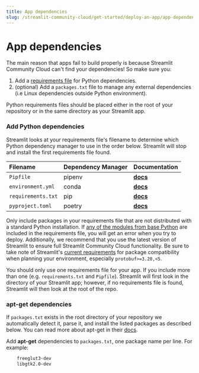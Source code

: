 ```yaml
---
title: App dependencies
slug: /streamlit-community-cloud/get-started/deploy-an-app/app-dependencies
---
```


# App dependencies

The main reason that apps fail to build properly is because Streamlit Community Cloud can't find your dependencies! So make sure you:

1. Add a [requirements file](#add-python-dependencies) for Python dependencies.
2. (optional) Add a `packages.txt` file to manage any external dependencies (i.e Linux dependencies outside Python environment).

<Note>

Python requirements files should be placed either in the root of your repository or in the same
directory as your Streamlit app.

</Note>

### Add Python dependencies

Streamlit looks at your requirements file's filename to determine which Python dependency manager to use in the order below. Streamlit will stop and install the first requirements file found.

| **Filename**       | **Dependency Manager** | **Documentation**                                                                                                                     |
| :----------------- | :--------------------- | :------------------------------------------------------------------------------------------------------------------------------------ |
| `Pipfile`          | pipenv                 | **[docs](https://pipenv-fork.readthedocs.io/en/latest/basics.html)**                                                                  |
| `environment.yml`  | conda                  | **[docs](https://conda.io/projects/conda/en/latest/user-guide/tasks/manage-environments.html#creating-an-environment-file-manually)** |
| `requirements.txt` | pip                    | **[docs](https://pip.pypa.io/en/stable/user_guide/#requirements-files)**                                                              |
| `pyproject.toml`   | poetry                 | **[docs](https://python-poetry.org/docs/basic-usage/)**                                                                               |

<Note>

Only include packages in your requirements file that are not distributed with a standard Python
installation. If [any of the modules from base Python](https://docs.python.org/3/py-modindex.html)
are included in the requirements file, you will get an error when you try to deploy. Additionally, we recommend that you
use the latest version of Streamlit to ensure full Streamlit Community Cloud functionality. Be sure to take note of
Streamlit's [current requirements](https://github.com/streamlit/streamlit/blob/develop/lib/setup.py)
for package compatibility when planning your environment, especially `protobuf>=3.20,<5`.

</Note>

<Warning>

You should only use one requirements file for your app. If you include more than one (e.g.
`requirements.txt` and `Pipfile`). Streamlit will first look in the directory of your Streamlit app;
however, if no requirements file is found, Streamlit will then look at the root of the repo.

</Warning>

### apt-get dependencies

If `packages.txt` exists in the root directory of your repository we automatically detect it, parse it, and install the listed packages as described below. You can read more about apt-get in their [docs](https://linux.die.net/man/8/apt-get).

Add **apt-get** dependencies to `packages.txt`, one package name per line. For example:

```bash
    freeglut3-dev
    libgtk2.0-dev
```
